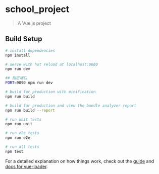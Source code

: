 # school_project

> A Vue.js project

## Build Setup

``` bash
# install dependencies
npm install

# serve with hot reload at localhost:8080
npm run dev

## 指定端口
PORT=9090 npm run dev

# build for production with minification
npm run build

# build for production and view the bundle analyzer report
npm run build --report

# run unit tests
npm run unit

# run e2e tests
npm run e2e

# run all tests
npm test
```

For a detailed explanation on how things work, check out the [guide](http://vuejs-templates.github.io/webpack/) and [docs for vue-loader](http://vuejs.github.io/vue-loader).
